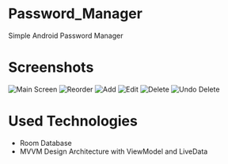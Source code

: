# Password_Manager
Simple Android Password Manager

# Screenshots

![Main Screen](screenshots/main.png)
![Reorder](screenshots/reorder.gif)
![Add](screenshots/add.png)
![Edit](screenshots/edit.png)
![Delete](screenshots/delete.png)
![Undo Delete](screenshots/undo.png)


# Used Technologies
- Room Database
- MVVM Design Architecture with ViewModel and LiveData